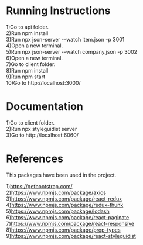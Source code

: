# Running Instructions

1)Go to api folder. <br/>
2)Run npm install <br/>
3)Run npx json-server --watch item.json -p 3001 <br/>
4)Open a new terminal. <br/>
5)Run npx json-server --watch company.json -p 3002 <br/>
6)Open a new terminal. <br/>
7)Go to client folder. <br/>
8)Run npm install <br/>
9)Run npm start <br/>
10)Go to http://localhost:3000/ <br/>

# Documentation

1)Go to client folder. <br/>
2)Run npx styleguidist server <br/>
3)Go to http://localhost:6060/ <br/>

# References

This packages have been used in the project.

1)https://getbootstrap.com/ <br/>
2)https://www.npmjs.com/package/axios <br/>
3)https://www.npmjs.com/package/react-redux <br/>
4)https://www.npmjs.com/package/redux-thunk <br/>
5)https://www.npmjs.com/package/lodash <br/>
6)https://www.npmjs.com/package/react-paginate <br/>
7)https://www.npmjs.com/package/react-responsive <br/>
8)https://www.npmjs.com/package/prop-types <br/>
9)https://www.npmjs.com/package/react-styleguidist <br/>






